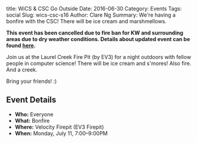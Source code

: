 title: WiCS & CSC Go Outside
Date: 2016-06-30
Category: Events
Tags: social
Slug: wics-csc-s16
Author: Clare Ng
Summary: We're having a bonfire with the CSC! There will be ice cream and marshmellows.

**This event has been cancelled due to fire ban for KW and surrounding areas 
due to dry weather conditions. Details about updated event can be found
[here]({filename}/content/S2016/S16-updated-event-wics-csc.md).**

Join us at the Laurel Creek Fire Pit (by EV3) for a night outdoors with fellow 
people in computer science! There will be ice cream and s'mores! Also fire. 
And a creek.

Bring your friends! :)

## Event Details ##

+ **Who:** Everyone
+ **What:** Bonfire
+ **Where:** Velocity Firepit (EV3 Firepit)
+ **When:** Monday, July 11, 7:00&ndash;9:00PM
